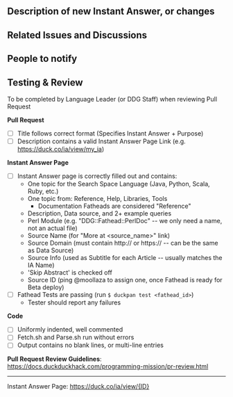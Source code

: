 <!-- Use the appropriate format for your Pull Request title above ^^^^^:

If this is a bug fix:
{IA Name}: {Description of change}

If this is a New Instant Answer:
New {IA Name} Spice

If this is something else:
{Tests/Docs/Other}: {Short Description}

-->


## Description of new Instant Answer, or changes
<!-- What does this new Instant Answer do? What changes does this PR introduce? -->


## Related Issues and Discussions
<!-- Link related issues here to automatically close them when PR is merged -->
<!-- E.g. "Fixes #1234" -->


## People to notify
<!-- Please @mention any relevant people/organizations here: -->

## Testing & Review
To be completed by Language Leader (or DDG Staff) when reviewing Pull Request

**Pull Request**
- [ ] Title follows correct format (Specifies Instant Answer + Purpose)
- [ ] Description contains a valid Instant Answer Page Link (e.g. https://duck.co/ia/view/my_ia)

**Instant Answer Page**
- [ ] Instant Answer page is correctly filled out and contains:
    - One topic for the Search Space Language (Java, Python, Scala, Ruby, etc.)
    - One topic from: Reference, Help, Libraries, Tools
        - Documentation Fatheads are considered "Reference"
    - Description, Data source, and 2+ example queries
    - Perl Module (e.g. "DDG::Fathead::PerlDoc" -- we only need a name, not an actual file)
    - Source Name (for "More at <source_name>" link)
    - Source Domain (must contain http:// or https:// -- can be the same as Data Source)
    - Source Info (used as Subtitle for each Article -- usually matches the IA Name)
    - 'Skip Abstract' is checked off
    - Source ID (ping @moollaza to assign one, once Fathead is ready for Beta deploy)
- [ ] Fathead Tests are passing (run `$ duckpan test <fathead_id>`)
    - Tester should report any failures

**Code**
- [ ] Uniformly indented, well commented
- [ ] Fetch.sh and Parse.sh run without errors
- [ ] Output contains no blank lines, or multi-line entries

**Pull Request Review Guidelines**: https://docs.duckduckhack.com/programming-mission/pr-review.html

<!-- DO NOT REMOVE -->
---

<!-- The Instant Answer ID can be found by clicking the `?` icon beside the Instant Answer result on DuckDuckGo.com -->
Instant Answer Page: https://duck.co/ia/view/{ID}
<!-- FILL THIS IN:                           ^^^^ -->
